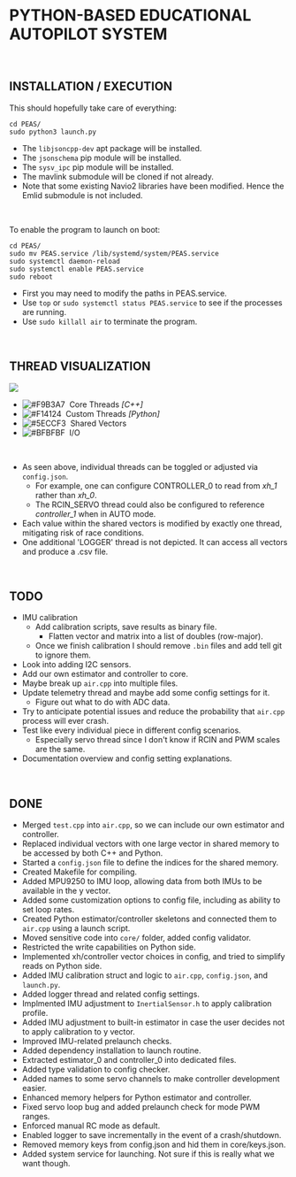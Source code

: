 <h1>PYTHON-BASED EDUCATIONAL AUTOPILOT SYSTEM</h1>

<br>

## INSTALLATION / EXECUTION

This should hopefully take care of everything:
```
cd PEAS/
sudo python3 launch.py
```
- The `libjsoncpp-dev` apt package will be installed.
- The `jsonschema` pip module will be installed.
- The `sysv_ipc` pip module will be installed.
- The mavlink submodule will be cloned if not already.
- Note that some existing Navio2 libraries have been modified. Hence the Emlid submodule is not included.

<br>

To enable the program to launch on boot:
  ```
  cd PEAS/
  sudo mv PEAS.service /lib/systemd/system/PEAS.service
  sudo systemctl daemon-reload
  sudo systemctl enable PEAS.service
  sudo reboot
  ```
- First you may need to modify the paths in PEAS.service.
- Use `top` or `sudo systemctl status PEAS.service` to see if the processes are running.
- Use `sudo killall air` to terminate the program.

<br>

## THREAD VISUALIZATION

![](https://user-images.githubusercontent.com/34242063/150006000-1938b67f-508f-4560-9350-cd1173a39e58.gif)

- ![#F9B3A7](https://via.placeholder.com/15/F9B3A7/000000?text=+) &nbsp;Core Threads *[C++]*
- ![#F14124](https://via.placeholder.com/15/F14124/000000?text=+) &nbsp;Custom Threads *[Python]*
- ![#5ECCF3](https://via.placeholder.com/15/5ECCF3/000000?text=+) &nbsp;Shared Vectors
- ![#BFBFBF](https://via.placeholder.com/15/BFBFBF/000000?text=+) &nbsp;I/O

<br>

- As seen above, individual threads can be toggled or adjusted via `config.json`.
  - For example, one can configure CONTROLLER_0 to read from *xh_1* rather than *xh_0*.
  - The RCIN_SERVO thread could also be configured to reference *controller_1* when in AUTO mode.
- Each value within the shared vectors is modified by exactly one thread, mitigating risk of race conditions.
- One additional 'LOGGER' thread is not depicted. It can access all vectors and produce a .csv file.

<br>

## TODO

- IMU calibration
  - Add calibration scripts, save results as binary file.
    - Flatten vector and matrix into a list of doubles (row-major).
  - Once we finish calibration I should remove `.bin` files and add tell git to ignore them.
- Look into adding I2C sensors.
- Add our own estimator and controller to core.
- Maybe break up `air.cpp` into multiple files.
- Update telemetry thread and maybe add some config settings for it.
  - Figure out what to do with ADC data.
- Try to anticipate potential issues and reduce the probability that `air.cpp` process will ever crash.
- Test like every individual piece in different config scenarios.
  - Especially servo thread since I don't know if RCIN and PWM scales are the same.
- Documentation overview and config setting explanations.

<br>

## DONE

- Merged `test.cpp` into `air.cpp`, so we can include our own estimator and controller.
- Replaced individual vectors with one large vector in shared memory to be accessed by both C++ and Python.
- Started a `config.json` file to define the indices for the shared memory.
- Created Makefile for compiling.
- Added MPU9250 to IMU loop, allowing data from both IMUs to be available in the y vector.
- Added some customization options to config file, including as ability to set loop rates.
- Created Python estimator/controller skeletons and connected them to `air.cpp` using a launch script.
- Moved sensitive code into `core/` folder, added config validator.
- Restricted the write capabilities on Python side.
- Implemented xh/controller vector choices in config, and tried to simplify reads on Python side.
- Added IMU calibration struct and logic to `air.cpp`, `config.json`, and `launch.py`.
- Added logger thread and related config settings.
- Implmented IMU adjustment to `InertialSensor.h` to apply calibration profile.
- Added IMU adjustment to built-in estimator in case the user decides not to apply calibration to y vector.
- Improved IMU-related prelaunch checks.
- Added dependency installation to launch routine.
- Extracted estimator_0 and controller_0 into dedicated files.
- Added type validation to config checker.
- Added names to some servo channels to make controller development easier.
- Enhanced memory helpers for Python estimator and controller.
- Fixed servo loop bug and added prelaunch check for mode PWM ranges.
- Enforced manual RC mode as default.
- Enabled logger to save incrementally in the event of a crash/shutdown.
- Removed memory keys from config.json and hid them in core/keys.json.
- Added system service for launching. Not sure if this is really what we want though.
